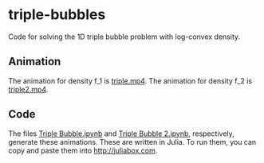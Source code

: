 # triple-bubbles

Code for solving the 1D triple bubble problem with log-convex density.

## Animation
The animation for density f_1 is [triple.mp4](triple.mp4). The animation for density f_2 is [triple2.mp4](triple2.mp4).

## Code
The files [Triple Bubble.ipynb](Triple%20Bubble.ipynb) and [Triple Bubble 2.ipynb](Triple%20Bubble%202.ipynb), respectively, generate these animations.
These are written in Julia. To run them, you can copy and paste them into http://juliabox.com.

